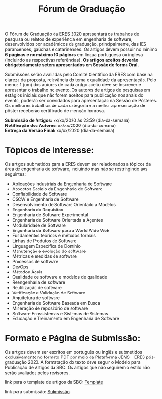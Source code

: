 ﻿---
layout: page-fullwidth
title: "Fórum de Graduação"
#meta_title: "Dúvidas? Entre em contato conosco"
subheadline: ""
#teaser: "Entre em contato conosco pelo e-mail #eres2020.uem@gmail.com"
permalink: "/forum_graduacao/"
header:
   image_fullwidth: fachada_uem.jpg
---

O Fórum de Graduação da ERES 2020 apresentará os trabalhos de pesquisa ou relatos de experiência em engenharia de software, desenvolvidos por acadêmicos de graduação, principalmente, das IES paranaenses, gaúchas e catarinenses. Os artigos devem possuir no mínimo <b>6 páginas e no máximo 10 páginas</b> em língua portuguesa ou inglesa (incluindo as respectivas referências). <b>Os artigos aceitos deverão obrigatoriamente setem apresentados em Sessão de forma Oral.</b>

Submissões serão avaliadas pelo Comitê Científico da ERES com base na clareza da proposta, relevância do tema e qualidade da apresentação. Pelo menos 1 (um) dos autores de cada artigo aceito deve se inscrever e apresentar o trabalho no evento. Os autores de artigos de pesquisas em estágios iniciais que não forem aceitos para publicação nos anais do evento, poderão ser convidados para apresentação na Sessão de Pôsteres. Os melhores trabalhos de cada categoria e a melhor apresentação de pôster receberão certificado de menção honrosa.

<b>Submissão de Artigos:</b> xx/xx/2020 às 23:59 (dia-da-semana)<br>
<b>Notificação dos Autores:</b> xx/xx/2020 (dia-da-semana)<br>
<b>Entrega da Versão Final:</b> xx/xx/2020 (dia-da-semana)<br>

<h1>Tópicos de Interesse:</h1>

Os artigos submetidos para a ERES devem ser relacionados a tópicos da área de engenharia de software, incluindo mas não se restringindo aos seguintes:

<ul>
<li>Aplicações industriais da Engenharia de Software</li>
<li>Aspectos Sociais da Engenharia de Software</li>
<li>Confiabilidade de Software</li>
<li>CSCW e Engenharia de Software</li>
<li>Desenvolvimento de Software Orientado a Modelos</li>
<li>Engenharia de Requisitos</li>
<li>Engenharia de Software Experimental</li>
<li>Engenharia de Software Orientada a Agentes</li>
<li>Modularidade de Software</li>
<li>Engenharia de Software para a World Wide Web</li>
<li>Fundamentos teóricos e métodos formais</li>
<li>Linhas de Produtos de Software</li>
<li>Linguagem Específica de Domínio</li>
<li>Manutenção e evolução do software</li>
<li>Métricas e medidas de software</li>
<li>Processos de software</li>
<li>DevOps</li>
<li>Métodos Ágeis</li>
<li>Qualidade de software e modelos de qualidade</li>
<li>Reengenharia de software</li>
<li>Reutilização de software</li>
<li>Verificação e Validação de Software</li>
<li>Arquitetura de software</li>
<li>Engenharia de Software Baseada em Busca</li>
<li>Mineração de repositório de software</li>
<li>Software Ecossistemas e Sistemas de Sistemas</li>
<li>Educação e Treinamento em Engenharia de Software</li>
</ul>
 
<h1>Formato e Página de Submissão:</h1>

Os artigos devem ser escritos em português ou inglês e submetidos exclusivamente no formato PDF por meio da Plataforma JEMS – ERES pós-graduação 2020. A formatação do texto deve seguir o Modelo para Publicação de Artigos da SBC. Os artigos que não seguirem o estilo não serão avaliados pelos revisores.

link para o template de artigos da SBC: <a href="http://www.sbc.org.br/documentos-da-sbc/send/169-templates-para-artigos-e-capitulos-de-livros/878-modelosparapublicaodeartigos" target="_blank">Template</a>

link para submissão: <a href="" target="_blank">Submissão</a>



